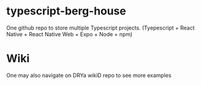 # typescript-berg-house
One github repo to store multiple Typescript projects. (Tyepescript + React Native + React Native Web + Expo + Node + npm)

# Wiki
One may also navigate on DRYa wikiD repo to see more examples
